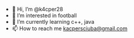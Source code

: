 - 👋 Hi, I’m @k4cper28
- 👀 I’m interested in football
- 🌱 I’m currently learning c++, java
- 📫 How to reach me kacpersciuba@gmail.com

<!---
k4cper28/k4cper28 is a ✨ special ✨ repository because its `README.md` (this file) appears on your GitHub profile.
You can click the Preview link to take a look at your changes.
--->
